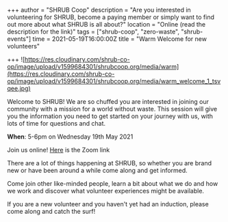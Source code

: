 +++
author = "SHRUB Coop"
description = "Are you interested in volunteering for SHRUB, become a paying member or simply want to find out more about what SHRUB is all about?"
location = "Online (read the description for the link)"
tags = ["shrub-coop", "zero-waste", "shrub-events"]
time = 2021-05-19T16:00:00Z
title = "Warm Welcome for new volunteers"

+++
![https://res.cloudinary.com/shrub-co-op/image/upload/v1599684301/shrubcoop.org/media/warm](https://res.cloudinary.com/shrub-co-op/image/upload/v1599684301/shrubcoop.org/media/warm_welcome_1_tsvqee.jpg)

Welcome to SHRUB! We are so chuffed you are interested in joining our community with a mission for a world without waste. This session will give you the information you need to get started on your journey with us, with lots of time for questions and chat.

**When**: 5-6pm on Wednesday 19th May 2021

Join us online! [Here](Description:https://us02web.zoom.us/j/81192884806 "zoom link") is the Zoom link

There are a lot of things happening at SHRUB, so whether you are brand new or have been around a while come along and get informed.

Come join other like-minded people, learn a bit about what we do and how we work and discover what volunteer experiences might be available.

If you are a new volunteer and you haven't yet had an induction, please come along and catch the surf!